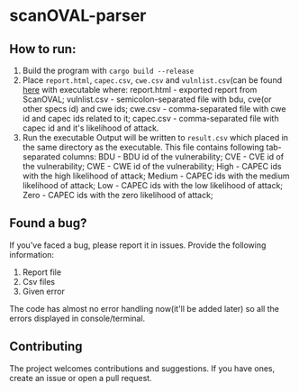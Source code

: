 # scanOVAL-parser

## How to run:
1. Build the program with `cargo build --release`
2. Place `report.html`, `capec.csv`, `cwe.csv` and `vulnlist.csv`(can be found [here](https://drive.google.com/file/d/1qpauKzEZRhWc57zmvnfVhePOEsOAUpCD/view?usp=sharing) with executable where:
  report.html - exported report from ScanOVAL;
  vulnlist.csv - semicolon-separated file with bdu, cve(or other specs id) and cwe ids;
  cwe.csv - comma-separated file with cwe id and capec ids related to it;
  capec.csv - comma-separated file with capec id and it's likelihood of attack.
3. Run the executable
Output will be written to `result.csv` which placed in the same directory as the executable. 
This file contains following tab-separated columns:
  BDU - BDU id of the vulnerability;
  CVE - CVE id of the vulnerability;
  CWE - CWE id of the vulnerability;
  High - CAPEC ids with the high likelihood of attack;
  Medium - CAPEC ids with the medium likelihood of attack;
  Low - CAPEC ids with the low likelihood of attack;
  Zero - CAPEC ids with the zero likelihood of attack;

## Found a bug?
If you've faced a bug, please report it in issues. Provide the following information:
  1. Report file
  2. Csv files
  3. Given error

The code has almost no error handling now(it'll be added later) so all the errors displayed in console/terminal.

## Contributing
The project welcomes contributions and suggestions. If you have ones, create an issue or open a pull request.
